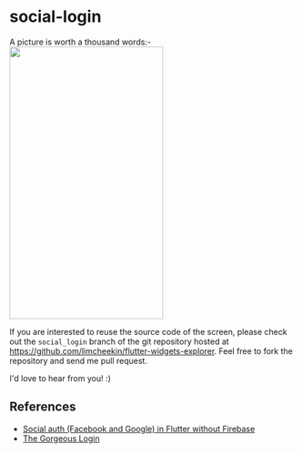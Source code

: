 # social-login

A picture is worth a thousand words:-
<br /><img src="../../images/social_login/screenshots.gif" height="480px" width="270px" />

If you are interested to reuse the source code of the screen, please check out the `social_login` branch of the git repository hosted at https://github.com/limcheekin/flutter-widgets-explorer. Feel free to fork the repository and send me pull request.

I'd love to hear from you! :)

## References
- [Social auth (Facebook and Google) in Flutter without Firebase](https://fayaz07.medium.com/social-authentication-facebook-and-google-in-flutter-without-firebase-e3ca289ed50c)
- [The Gorgeous Login](https://github.com/huextrat/TheGorgeousLogin)